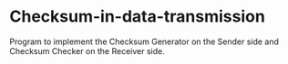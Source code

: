 # Checksum-in-data-transmission
Program to implement the Checksum Generator on the Sender side and Checksum Checker on the Receiver side. 
